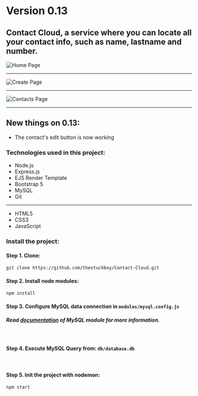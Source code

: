 # Version 0.13

## Contact Cloud, a service where you can locate all your contact info, such as **name**, **lastname** and **number**.

![Home Page](https://i.imgur.com/QVTT5Ph.png)
<hr>

![Create Page](https://i.imgur.com/JlV0MBO.png)
<hr>

![Contacts Page](https://i.imgur.com/ZIAcP38.png)

<hr>

## New things on 0.13:

* The contact's edit button is now working

### **Technologies used in this project**:

* Node.js
* Express.js
* EJS Render Template
* Bootstrap 5
* MySQL
* Git

<hr>

* HTML5
* CSS3
* JavaScript

### **Install the project**:

#### Step 1. Clone:

    git clone https://github.com/thestuckboy/Contact-Cloud.git

#### Step 2. Install node modules:

    npm install

#### Step 3. Configure MySQL data connection in ``` modules/mysql.config.js ```

##### Read [documentation](https://www.npmjs.com/package/mysql) of MySQL module for more information.

<br>

#### Step 4. Execute MySQL Query from: ``` db/database.db ```

<br>

#### Step 5. Init the project with nodemon:

    npm start
